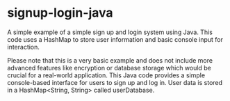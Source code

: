 # signup-login-java
A simple example of a simple sign up and login system using Java. This code uses a HashMap to store user information and basic console input for interaction. 


Please note that this is a very basic example and does not include more advanced features like encryption or database storage which would be crucial for a real-world application.
This Java code provides a simple console-based interface for users to sign up and log in. User data is stored in a HashMap<String, String> called userDatabase.
